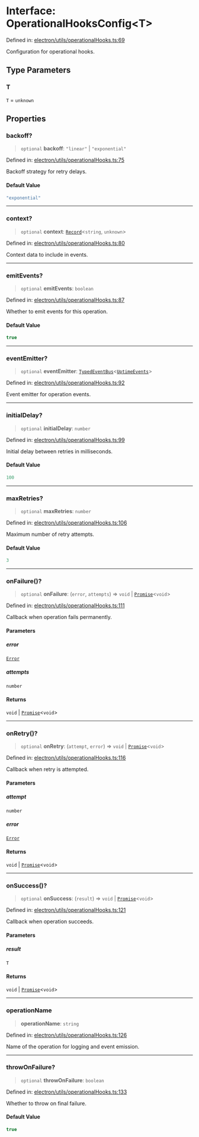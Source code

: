# Interface: OperationalHooksConfig\<T\>

Defined in: [electron/utils/operationalHooks.ts:69](https://github.com/Nick2bad4u/Uptime-Watcher/blob/main/electron/utils/operationalHooks.ts#L69)

Configuration for operational hooks.

## Type Parameters

### T

`T` = `unknown`

## Properties

### backoff?

> `optional` **backoff**: `"linear"` \| `"exponential"`

Defined in: [electron/utils/operationalHooks.ts:75](https://github.com/Nick2bad4u/Uptime-Watcher/blob/main/electron/utils/operationalHooks.ts#L75)

Backoff strategy for retry delays.

#### Default Value

```ts
"exponential"
```

***

### context?

> `optional` **context**: [`Record`](https://www.typescriptlang.org/docs/handbook/utility-types.html#recordkeys-type)\<`string`, `unknown`\>

Defined in: [electron/utils/operationalHooks.ts:80](https://github.com/Nick2bad4u/Uptime-Watcher/blob/main/electron/utils/operationalHooks.ts#L80)

Context data to include in events.

***

### emitEvents?

> `optional` **emitEvents**: `boolean`

Defined in: [electron/utils/operationalHooks.ts:87](https://github.com/Nick2bad4u/Uptime-Watcher/blob/main/electron/utils/operationalHooks.ts#L87)

Whether to emit events for this operation.

#### Default Value

```ts
true
```

***

### eventEmitter?

> `optional` **eventEmitter**: [`TypedEventBus`](../../../events/TypedEventBus/classes/TypedEventBus.md)\<[`UptimeEvents`](../../../events/eventTypes/interfaces/UptimeEvents.md)\>

Defined in: [electron/utils/operationalHooks.ts:92](https://github.com/Nick2bad4u/Uptime-Watcher/blob/main/electron/utils/operationalHooks.ts#L92)

Event emitter for operation events.

***

### initialDelay?

> `optional` **initialDelay**: `number`

Defined in: [electron/utils/operationalHooks.ts:99](https://github.com/Nick2bad4u/Uptime-Watcher/blob/main/electron/utils/operationalHooks.ts#L99)

Initial delay between retries in milliseconds.

#### Default Value

```ts
100
```

***

### maxRetries?

> `optional` **maxRetries**: `number`

Defined in: [electron/utils/operationalHooks.ts:106](https://github.com/Nick2bad4u/Uptime-Watcher/blob/main/electron/utils/operationalHooks.ts#L106)

Maximum number of retry attempts.

#### Default Value

```ts
3
```

***

### onFailure()?

> `optional` **onFailure**: (`error`, `attempts`) => `void` \| [`Promise`](https://developer.mozilla.org/docs/Web/JavaScript/Reference/Global_Objects/Promise)\<`void`\>

Defined in: [electron/utils/operationalHooks.ts:111](https://github.com/Nick2bad4u/Uptime-Watcher/blob/main/electron/utils/operationalHooks.ts#L111)

Callback when operation fails permanently.

#### Parameters

##### error

[`Error`](https://developer.mozilla.org/docs/Web/JavaScript/Reference/Global_Objects/Error)

##### attempts

`number`

#### Returns

`void` \| [`Promise`](https://developer.mozilla.org/docs/Web/JavaScript/Reference/Global_Objects/Promise)\<`void`\>

***

### onRetry()?

> `optional` **onRetry**: (`attempt`, `error`) => `void` \| [`Promise`](https://developer.mozilla.org/docs/Web/JavaScript/Reference/Global_Objects/Promise)\<`void`\>

Defined in: [electron/utils/operationalHooks.ts:116](https://github.com/Nick2bad4u/Uptime-Watcher/blob/main/electron/utils/operationalHooks.ts#L116)

Callback when retry is attempted.

#### Parameters

##### attempt

`number`

##### error

[`Error`](https://developer.mozilla.org/docs/Web/JavaScript/Reference/Global_Objects/Error)

#### Returns

`void` \| [`Promise`](https://developer.mozilla.org/docs/Web/JavaScript/Reference/Global_Objects/Promise)\<`void`\>

***

### onSuccess()?

> `optional` **onSuccess**: (`result`) => `void` \| [`Promise`](https://developer.mozilla.org/docs/Web/JavaScript/Reference/Global_Objects/Promise)\<`void`\>

Defined in: [electron/utils/operationalHooks.ts:121](https://github.com/Nick2bad4u/Uptime-Watcher/blob/main/electron/utils/operationalHooks.ts#L121)

Callback when operation succeeds.

#### Parameters

##### result

`T`

#### Returns

`void` \| [`Promise`](https://developer.mozilla.org/docs/Web/JavaScript/Reference/Global_Objects/Promise)\<`void`\>

***

### operationName

> **operationName**: `string`

Defined in: [electron/utils/operationalHooks.ts:126](https://github.com/Nick2bad4u/Uptime-Watcher/blob/main/electron/utils/operationalHooks.ts#L126)

Name of the operation for logging and event emission.

***

### throwOnFailure?

> `optional` **throwOnFailure**: `boolean`

Defined in: [electron/utils/operationalHooks.ts:133](https://github.com/Nick2bad4u/Uptime-Watcher/blob/main/electron/utils/operationalHooks.ts#L133)

Whether to throw on final failure.

#### Default Value

```ts
true
```
